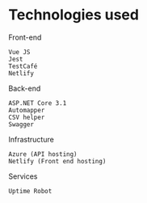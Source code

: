 # Technologies used

Front-end

    Vue JS
    Jest
    TestCafé
    Netlify

Back-end

    ASP.NET Core 3.1
    Automapper
    CSV helper
    Swagger

Infrastructure

    Azure (API hosting)
    Netlify (Front end hosting)

Services

    Uptime Robot
